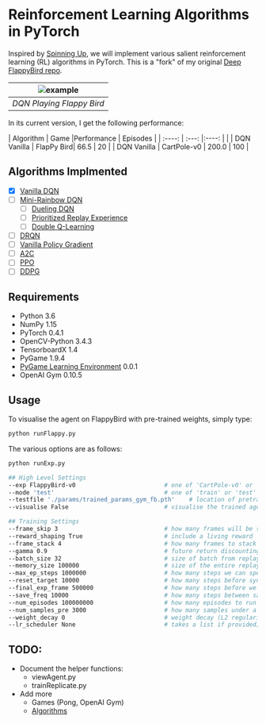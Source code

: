 # Reinforcement Learning Algorithms in PyTorch

Inspired by [Spinning Up](https://spinningup.openai.com/en/latest/), we will implement various salient reinforcement learning (RL) 
 algorithms in PyTorch. This is a "fork" of my original [Deep FlappyBird repo](https://github.com/fiorenza2/dqnflappy).

| ![example](./docs/final_model.gif) |
| :---: |
| *DQN Playing Flappy Bird* |

In its current version, I get the following performance:

| Algorithm | Game |Performance | Episodes  |
| :----:       | :---: |:----:         |    |
| DQN Vanilla  | FlapPy Bird| 66.5   |   20 |
| DQN Vanilla   | CartPole-v0 | 200.0 | 100 |

## Algorithms Implmented
- [x] [Vanilla DQN](https://storage.googleapis.com/deepmind-media/dqn/DQNNaturePaper.pdf)
- [ ] [Mini-Rainbow DQN](https://arxiv.org/pdf/1507.06527)
  - [ ] [Dueling DQN](https://arxiv.org/pdf/1511.06581.pdf)
  - [ ] [Prioritized Replay Experience](https://arxiv.org/pdf/1511.05952.pdf)
  - [ ] [Double Q-Learning](https://arxiv.org/pdf/1509.06461.pdf)
- [ ] [DRQN](https://arxiv.org/pdf/1507.06527)
- [ ] [Vanilla Policy Gradient](http://rll.berkeley.edu/deeprlcoursesp17/docs/lec2.pdf)
- [ ] [A2C](https://arxiv.org/pdf/1602.01783.pdf)
- [ ] [PPO](https://arxiv.org/pdf/1707.06347.pdf)
- [ ] [DDPG](https://arxiv.org/pdf/1509.02971.pdf)

## Requirements

* Python 3.6
* NumPy 1.15
* PyTorch 0.4.1
* OpenCV-Python 3.4.3
* TensorboardX 1.4
* PyGame 1.9.4
* [PyGame Learning Environment](https://github.com/ntasfi/PyGame-Learning-Environment) 0.0.1
* OpenAI Gym 0.10.5

## Usage

To visualise the agent on FlappyBird with pre-trained weights, simply type:
```bash
python runFlappy.py
```
The various options are as follows:
```bash
python runExp.py

## High Level Settings
--exp FlappyBird-v0                         # one of 'CartPole-v0' or 'FlappyBird-v0'
--mode 'test'                               # one of 'train' or 'test'
--testfile './params/trained_params_gym_fb.pth'    # location of pretrained model (if 'test' is selected)
--visualise False                           # visualise the trained agent

## Training Settings
--frame_skip 3                              # how many frames will be skipped and the same action will be applied
--reward_shaping True                       # include a living reward
--frame_stack 4                             # how many frames to stack
--gamma 0.9                                 # future return discounting
--batch_size 32                             # size of batch from replay memory buffer
--memory_size 100000                        # size of the entire replay memory buffer
--max_ep_steps 1000000                      # how many steps we can spend in a single episode
--reset_target 10000                        # how many steps before syncing the target q-network
--final_exp_frame 500000                    # how many steps before we settle on the final exploration value
--save_freq 10000                           # how many steps between saving model parameters
--num_episodes 100000000                    # how many episodes to run in total (basically infinite)
--num_samples_pre 3000                      # how many samples under a random policy to initially load into the replay memory
--weight_decay 0                            # weight decay (L2 regularisation) amount
--lr_scheduler None                         # takes a list if provided; divides learning rate by 10 for every entry in the list
```

## TODO:
* Document the helper functions:
    * viewAgent.py
    * trainReplicate.py
* Add more
    * Games (Pong, OpenAI Gym)
    * [Algorithms](https://spinningup.openai.com/en/latest/spinningup/spinningup.html#learn-by-doing)
    

